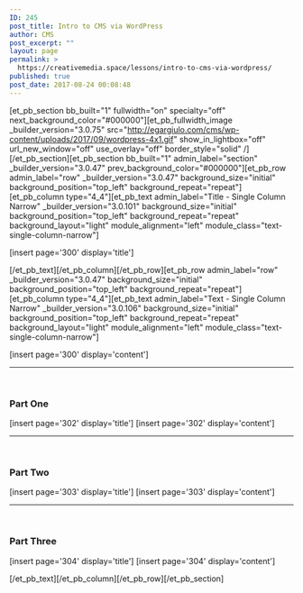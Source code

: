 ```yaml
---
ID: 245
post_title: Intro to CMS via WordPress
author: CMS
post_excerpt: ""
layout: page
permalink: >
  https://creativemedia.space/lessons/intro-to-cms-via-wordpress/
published: true
post_date: 2017-08-24 00:08:48
---
```

[et_pb_section bb_built="1" fullwidth="on" specialty="off" next_background_color="#000000"][et_pb_fullwidth_image _builder_version="3.0.75" src="http://egargiulo.com/cms/wp-content/uploads/2017/09/wordpress-4x1.gif" show_in_lightbox="off" url_new_window="off" use_overlay="off" border_style="solid" /][/et_pb_section][et_pb_section bb_built="1" admin_label="section" _builder_version="3.0.47" prev_background_color="#000000"][et_pb_row admin_label="row" _builder_version="3.0.47" background_size="initial" background_position="top_left" background_repeat="repeat"][et_pb_column type="4_4"][et_pb_text admin_label="Title - Single Column Narrow" _builder_version="3.0.101" background_size="initial" background_position="top_left" background_repeat="repeat" background_layout="light" module_alignment="left" module_class="text-single-column-narrow"]

[insert page='300' display='title']

[/et_pb_text][/et_pb_column][/et_pb_row][et_pb_row admin_label="row" _builder_version="3.0.47" background_size="initial" background_position="top_left" background_repeat="repeat"][et_pb_column type="4_4"][et_pb_text admin_label="Text - Single Column Narrow" _builder_version="3.0.106" background_size="initial" background_position="top_left" background_repeat="repeat" background_layout="light" module_alignment="left" module_class="text-single-column-narrow"]

[insert page='300' display='content']

<hr />

&nbsp;

<h3>Part One</h3>

[insert page='302' display='title']
[insert page='302' display='content']

<hr />

&nbsp;

<h3>Part Two</h3>

[insert page='303' display='title']
[insert page='303' display='content']

<hr />

&nbsp;

<h3>Part Three</h3>

[insert page='304' display='title']
[insert page='304' display='content']

[/et_pb_text][/et_pb_column][/et_pb_row][/et_pb_section]